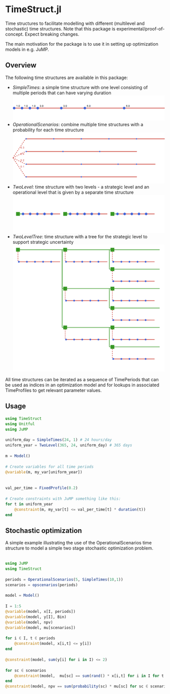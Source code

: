 # TimeStruct.jl

Time structures to facilitate modelling with different (multilevel and stochastic) time structures. Note that this package is experimental/proof-of-concept. Expect breaking changes.

The main motivation for the package is to use it in setting up optimization models in e.g. JuMP.

## Overview

The following time structures are available in this package:
- _SimpleTimes_: a simple time structure with one level consisting of multiple periods that can have varying duration
![simple times](doc/figs/simple_times.png)
- _OperationalScenarios_: combine multiple time structures with a probability for each time structure
![oeprational scenarios](doc/figs/opscen.png)
- _TwoLevel_: time structure with two levels - a strategic level and an operational level that is given by a separate time structure
![two level](doc/figs/twolevel.png)
- _TwoLevelTree_: time structure with a tree for the strategic level to support strategic uncertainty
![tree](doc/figs/regtree.png)

All time structures can be iterated as a sequence of TimePeriods that can be used as indices in an optimization model and for lookups in associated TimeProfiles to get relevant parameter values. 

## Usage

```julia
using TimeStruct
using Unitful
using JuMP

uniform_day = SimpleTimes(24, 1) # 24 hours/day
uniform_year = TwoLevel(365, 24, uniform_day) # 365 days

m = Model() 

# Create variables for all time periods
@variable(m, my_var[uniform_year])


val_per_time = FixedProfile(0.2)

# Create constraints with JuMP something like this:
for t in uniform_year
    @constraint(m, my_var[t] <= val_per_time[t] * duration(t))
end

```

## Stochastic optimization

A simple example illustrating the use of the OperationalScenarios time structure to model a
simple two stage stochastic optimization problem.

```julia

using JuMP
using TimeStruct

periods = OperationalScenarios(5, SimpleTimes(10,1))
scenarios = opscenarios(periods)

model = Model()

I = 1:5
@variable(model, x[I, periods])
@variable(model, y[I], Bin)
@variable(model, npv)
@variable(model, mu[scenarios])

for i ∈ I, t ∈ periods 
    @constraint(model, x[i,t] <= y[i])
end

@constraint(model, sum(y[i] for i in I) <= 2)

for sc ∈ scenarios
    @constraint(model,  mu[sc] == sum(rand() * x[i,t] for i in I for t ∈ periods))
end
@constraint(model, npv == sum(probability(sc) * mu[sc] for sc ∈ scenarios))
```